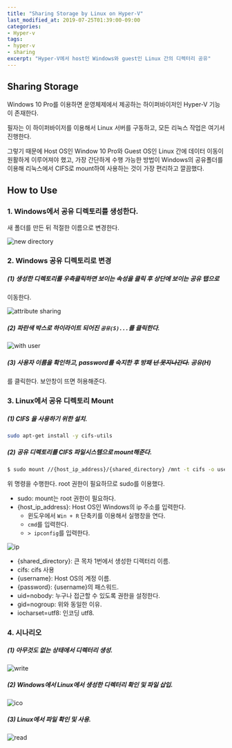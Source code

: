 ```yaml
---
title: "Sharing Storage by Linux on Hyper-V"
last_modified_at: 2019-07-25T01:39:00-09:00
categories:
- Hyper-v
tags:
- hyper-v
- sharing
excerpt: "Hyper-V에서 host인 Windows와 guest인 Linux 간의 디렉터리 공유"
---
```


## Sharing Storage

Windows 10 Pro를 이용하면 운영체제에서 제공하는 하이퍼바이저인
Hyper-V 기능이 존재한다.

필자는 이 하이퍼바이저를 이용해서 Linux 서버를 구동하고, 모든 리눅스 작업은
여기서 진행한다.

그렇기 때문에 Host OS인 Window 10 Pro와 Guest OS인 Linux 간에 데이터 이동이
원활하게 이루어져야 했고, 가장 간단하게 수행 가능한 방법이 Windows의 공유폴더를
이용해 리눅스에서 CIFS로 mount하여 사용하는 것이 가장 편리하고 깔끔했다.


## How to Use

### 1. Windows에서 공유 디렉토리를 생성한다.

새 폴더를 만든 뒤 적절한 이름으로 변경한다.

![new directory](https://user-images.githubusercontent.com/24751868/61812150-e6553680-ae7d-11e9-86fd-a4836406d41f.png)


### 2. Windows 공유 디렉토리로 변경

##### (1) 생성한 디렉토리를 우측클릭하면 보이는 속성을 클릭 후 상단에 보이는 공유 탭으로
이동한다.

![attribute sharing](https://user-images.githubusercontent.com/24751868/61812221-07b62280-ae7e-11e9-9d23-3c973aa8df55.png)

##### (2) 파란색 박스로 하이라이트 되어진 `공유(S)...`를 클릭한다.

![with user](https://user-images.githubusercontent.com/24751868/61812294-2ddbc280-ae7e-11e9-8daa-8a0561fe9847.png)

##### (3) 사용자 이름을 확인하고, password를 숙지한 후 방패 ~~_넌 못지나간다._~~ 공유(H)
를 클릭한다. 보안창이 뜨면 허용해준다.


### 3. Linux에서 공유 디렉토리 Mount

##### (1) CIFS 을 사용하기 위한 설치.

``` sh
sudo apt-get install -y cifs-utils
```

##### (2) 공유 디렉토리를 CIFS 파일시스템으로 mount해준다.

``` sh
$ sudo mount //{host_ip_address}/{shared_directory} /mnt -t cifs -o username={username},password={password},noperm,uid=nobody,gid=nogroup,iocharset=utf8
```

위 명령을 수행한다. root 권한이 필요하므로 sudo를 이용했다.

- sudo: mount는 root 권한이 필요하다.
- {host_ip_address}: Host OS인 Windows의 ip 주소를 입력한다.
  - 윈도우에서 `Win + R` 단축키를 이용해서 실행창을 연다.
  - `cmd`를 입력한다.
  - `> ipconfig`를 입력한다.

![ip](https://user-images.githubusercontent.com/24751868/61814825-e22c1780-ae83-11e9-8b0f-50297f86b4ff.png)

- {shared_directory}: 큰 목차 1번에서 생성한 디렉터리 이름.
- cifs: cifs 사용
- {username}: Host OS의 계정 이름.
- {password}: {username}의 패스워드.
- uid=nobody: 누구나 접근할 수 있도록 권한을 설정한다.
- gid=nogroup: 위와 동일한 이유.
- iocharset=utf8: 인코딩 utf8.



### 4. 시나리오

##### (1) 아무것도 없는 상태에서 디렉터리 생성.
 
![write](https://user-images.githubusercontent.com/24751868/61813591-06d2c000-ae81-11e9-848f-8be375c04e50.png)


##### (2) Windows에서 Linux에서 생성한 디렉터리 확인 및 파일 삽입.

![ico](https://user-images.githubusercontent.com/24751868/61815220-b9f0e880-ae84-11e9-98e8-b7c6b449b829.png)


##### (3) Linux에서 파일 확인 및 사용.

![read](https://user-images.githubusercontent.com/24751868/61813547-e440a700-ae80-11e9-9d96-10cbb6a0945d.png)
